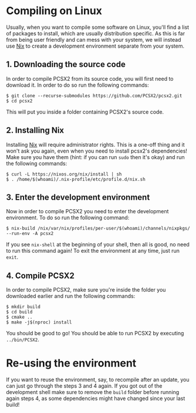 # Compiling on Linux

Usually, when you want to compile some software on Linux, you'll find a list of
packages to install, which are usually distribution specific. As this is far from
being user friendly and can mess with your system, we will instead use
[Nix](https://nixos.org/) to
create a development environment separate from your system.

## 1. Downloading the source code

In order to compile PCSX2 from its source code, you will first need to download
it. In order to do so run the following commands:

```
$ git clone --recurse-submodules https://github.com/PCSX2/pcsx2.git
$ cd pcsx2
```

This will put you inside a folder containing PCSX2's source code.

## 2. Installing Nix

Installing [Nix](https://nixos.org/) will require administrator rights. This is
a one-off thing and it won't ask you again, even when you need to install
pcsx2's dependencies! Make sure you have them (hint: if you can run `sudo` then
it's okay) and run the following commands:

```
$ curl -L https://nixos.org/nix/install | sh
$ . /home/$(whoami)/.nix-profile/etc/profile.d/nix.sh
```

## 3. Enter the development environment 

Now in order to compile PCSX2 you need to enter the development environment. To
do so run the following command:

```
$ nix-build /nix/var/nix/profiles/per-user/$(whoami)/channels/nixpkgs/ --run-env -A pcsx2
```

If you see `nix-shell` at the beginning of your shell, then all is good, no need
to run this command again! To exit the environment at any time, just run `exit`.

## 4. Compile PCSX2

In order to compile PCSX2, make sure you're inside the folder you downloaded
earlier and run the following commands:

```
$ mkdir build
$ cd build
$ cmake ..
$ make -j$(nproc) install
```

You should be good to go! You should be able to run PCSX2 by executing `../bin/PCSX2`.

# Re-using the environment

If you want to reuse the environment, say, to recompile after an update, you can
just go through the steps 3 and 4 again. If you got out of the development shell
make sure to remove the `build` folder before running again steps 4, as some
dependencies might have changed since your last build!
